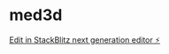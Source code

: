 # med3d

[Edit in StackBlitz next generation editor ⚡️](https://stackblitz.com/~/github.com/Sushanth18052005/med3d)
